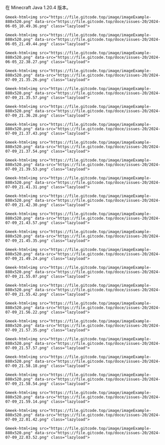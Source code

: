 在 Minecraft Java 1.20.4 版本。

`Gmeek-html<img src="https://file.gitcode.top/image/imageExample-880x520.png" data-src="https://file.gitcode.top/doce/issues-20/2024-06-05_10.49.36.png" class="lazyload">`

`Gmeek-html<img src="https://file.gitcode.top/image/imageExample-880x520.png" data-src="https://file.gitcode.top/doce/issues-20/2024-06-05_21.49.44.png" class="lazyload">`

`Gmeek-html<img src="https://file.gitcode.top/image/imageExample-880x520.png" data-src="https://file.gitcode.top/doce/issues-20/2024-06-05_22.38.27.png" class="lazyload">`

`Gmeek-html<img src="https://file.gitcode.top/image/imageExample-880x520.png" data-src="https://file.gitcode.top/doce/issues-20/2024-07-09_21.35.26.png" class="lazyload">`

`Gmeek-html<img src="https://file.gitcode.top/image/imageExample-880x520.png" data-src="https://file.gitcode.top/doce/issues-20/2024-07-09_21.35.57.png" class="lazyload">`

`Gmeek-html<img src="https://file.gitcode.top/image/imageExample-880x520.png" data-src="https://file.gitcode.top/doce/issues-20/2024-07-09_21.36.28.png" class="lazyload">`

`Gmeek-html<img src="https://file.gitcode.top/image/imageExample-880x520.png" data-src="https://file.gitcode.top/doce/issues-20/2024-07-09_21.37.43.png" class="lazyload">`

`Gmeek-html<img src="https://file.gitcode.top/image/imageExample-880x520.png" data-src="https://file.gitcode.top/doce/issues-20/2024-07-09_21.37.54.png" class="lazyload">`

`Gmeek-html<img src="https://file.gitcode.top/image/imageExample-880x520.png" data-src="https://file.gitcode.top/doce/issues-20/2024-07-09_21.39.53.png" class="lazyload">`

`Gmeek-html<img src="https://file.gitcode.top/image/imageExample-880x520.png" data-src="https://file.gitcode.top/doce/issues-20/2024-07-09_21.41.31.png" class="lazyload">`

`Gmeek-html<img src="https://file.gitcode.top/image/imageExample-880x520.png" data-src="https://file.gitcode.top/doce/issues-20/2024-07-09_21.42.30.png" class="lazyload">`

`Gmeek-html<img src="https://file.gitcode.top/image/imageExample-880x520.png" data-src="https://file.gitcode.top/doce/issues-20/2024-07-09_21.43.57.png" class="lazyload">`

`Gmeek-html<img src="https://file.gitcode.top/image/imageExample-880x520.png" data-src="https://file.gitcode.top/doce/issues-20/2024-07-09_21.45.35.png" class="lazyload">`

`Gmeek-html<img src="https://file.gitcode.top/image/imageExample-880x520.png" data-src="https://file.gitcode.top/doce/issues-20/2024-07-09_21.49.24.png" class="lazyload">`

`Gmeek-html<img src="https://file.gitcode.top/image/imageExample-880x520.png" data-src="https://file.gitcode.top/doce/issues-20/2024-07-09_21.55.07.png" class="lazyload">`

`Gmeek-html<img src="https://file.gitcode.top/image/imageExample-880x520.png" data-src="https://file.gitcode.top/doce/issues-20/2024-07-09_21.55.42.png" class="lazyload">`

`Gmeek-html<img src="https://file.gitcode.top/image/imageExample-880x520.png" data-src="https://file.gitcode.top/doce/issues-20/2024-07-09_21.56.22.png" class="lazyload">`

`Gmeek-html<img src="https://file.gitcode.top/image/imageExample-880x520.png" data-src="https://file.gitcode.top/doce/issues-20/2024-07-09_21.57.35.png" class="lazyload">`

`Gmeek-html<img src="https://file.gitcode.top/image/imageExample-880x520.png" data-src="https://file.gitcode.top/doce/issues-20/2024-07-09_21.57.57.png" class="lazyload">`

`Gmeek-html<img src="https://file.gitcode.top/image/imageExample-880x520.png" data-src="https://file.gitcode.top/doce/issues-20/2024-07-09_21.58.18.png" class="lazyload">`

`Gmeek-html<img src="https://file.gitcode.top/image/imageExample-880x520.png" data-src="https://file.gitcode.top/doce/issues-20/2024-07-09_21.58.54.png" class="lazyload">`

`Gmeek-html<img src="https://file.gitcode.top/image/imageExample-880x520.png" data-src="https://file.gitcode.top/doce/issues-20/2024-07-09_21.59.14.png" class="lazyload">`

`Gmeek-html<img src="https://file.gitcode.top/image/imageExample-880x520.png" data-src="https://file.gitcode.top/doce/issues-20/2024-07-09_22.01.42.png" class="lazyload">`

`Gmeek-html<img src="https://file.gitcode.top/image/imageExample-880x520.png" data-src="https://file.gitcode.top/doce/issues-20/2024-07-09_22.03.52.png" class="lazyload">`

<!-- ##{"script":"<script src='https://cdnjs.cloudflare.com/ajax/libs/lazysizes/5.3.0/lazysizes.min.js' async></script>"}## -->